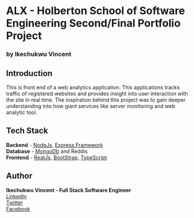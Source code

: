 # ALX - Holberton School of Software Engineering Second/Final Portfolio Project
### by Ikechukwu Vincent

## Introduction 
This is front end of a web analytics application. This applications tracks traffic of registered websites and provides insight into user interaction with the site in real time. The inspiration behind this project was to gain deeper understanding into how giant services like server monitoring and web analytic tool. 


## Tech Stack 
**Backend** - [NodeJs](https://nodejs.org/en/about), [Express Framework](https://expressjs.com/en/starter/installing.html)  
**Database** -  [MongoDb](https://www.mongodb.com/) and Reddis  
**Frontend** - [ReatJs](https://create-react-app.dev/), [BootStrap](https://react-bootstrap.netlify.app/),  [TypeScript](https://www.typescriptlang.org/)  


## Author 
**Ikechukwu Vincent - Full Stack Software Engineer**  
[LinkedIn](https://www.linkedin.com/in/ikechukwu-vincent-002934176/)  
[Twitter](https://twitter.com/TheV_Exe)  
[Facebook](https://web.facebook.com/ikechukwu.unegbu.14/)  
